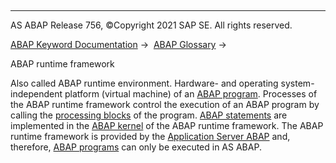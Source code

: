   

* * *

AS ABAP Release 756, ©Copyright 2021 SAP SE. All rights reserved.

[ABAP Keyword Documentation](javascript:call_link\('abenabap.htm'\)) →  [ABAP Glossary](javascript:call_link\('abenabap_glossary.htm'\)) → 

ABAP runtime framework

Also called ABAP runtime environment. Hardware- and operating system-independent platform (virtual machine) of an [ABAP program](javascript:call_link\('abenabap_program_glosry.htm'\) "Glossary Entry"). Processes of the ABAP runtime framework control the execution of an ABAP program by calling the [processing blocks](javascript:call_link\('abenprocessing_block_glosry.htm'\) "Glossary Entry") of the program. [ABAP statements](javascript:call_link\('abenabap_statement_glosry.htm'\) "Glossary Entry") are implemented in the [ABAP kernel](javascript:call_link\('abenkernel_glosry.htm'\) "Glossary Entry") of the ABAP runtime framework. The ABAP runtime framework is provided by the [Application Server ABAP](javascript:call_link\('abenas_abap_glosry.htm'\) "Glossary Entry") and, therefore, [ABAP programs](javascript:call_link\('abenabap_program_glosry.htm'\) "Glossary Entry") can only be executed in AS ABAP.